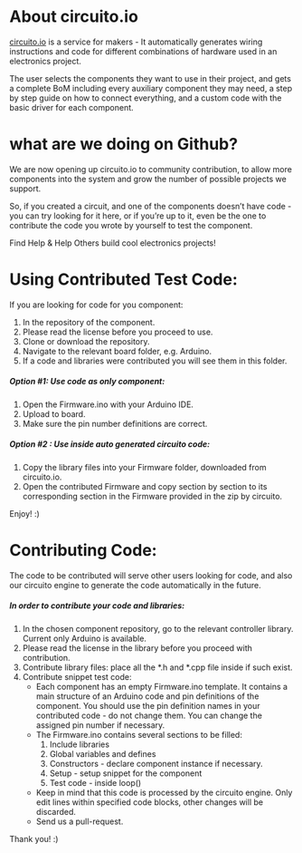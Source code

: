 # About circuito.io
[circuito.io](https://www.circuito.io) is a service for makers - It automatically generates wiring instructions and code for different combinations of hardware used in an electronics project.

The user selects the components they want to use in their project, and gets a complete BoM including every auxiliary component they may need, a step by step guide on how to connect everything, and a custom code with the basic driver for each component.

# what are we doing on Github?
We are now opening up circuito.io to community contribution, to allow more components into the system and grow the number of possible projects we support.

So, if you created a circuit, and one of the components doesn’t have code - you can try looking for it here, or if you’re up to it, even be the one to contribute the code you wrote by yourself to test the component.

Find Help & Help Others build cool electronics projects!

# Using Contributed Test Code:
If you are looking for code for you component:
1. In the repository of the component.
2. Please read the license before you proceed to use.
3. Clone or download the repository.
4. Navigate to the relevant board folder, e.g. Arduino.
5. If a code and libraries were contributed you will see them in this folder. 
##### Option #1: Use code as only component:
1. Open the Firmware.ino with your Arduino IDE.
2. Upload to board.
3. Make sure the pin number definitions are correct.
##### Option #2 : Use inside auto generated circuito code:
1. Copy the library files into your Firmware folder, downloaded from circuito.io.
2. Open the contributed Firmware and copy section by section to its corresponding section in the Firmware provided in the zip by circuito.

Enjoy! :)

# Contributing Code:
The code to be contributed will serve other users looking for code, and also our circuito engine to generate the code automatically in the future.

##### In order to contribute your code and libraries:
1. In the chosen component repository, go to the relevant controller library. Current only Arduino is available.
2. Please read the license in the library before you proceed with contribution.
3. Contribute library files: place all the *.h and *.cpp file inside if such exist.
4. Contribute snippet test code: 
    - Each component has an empty Firmware.ino template. It contains a main structure of an Arduino code and pin definitions of the component. You should use the pin definition names in your contributed code - do not change them. You can change the assigned pin number if necessary.  
    - The Firmware.ino contains several sections to be filled:
        1. Include libraries
        2. Global variables and defines
        3. Constructors - declare component instance if necessary.
        4. Setup - setup snippet for the component
        5. Test code - inside loop()
    - Keep in mind that this code is processed by the circuito engine. Only edit lines within specified code blocks, other changes will be discarded.
    - Send us a pull-request.

Thank you! :)



